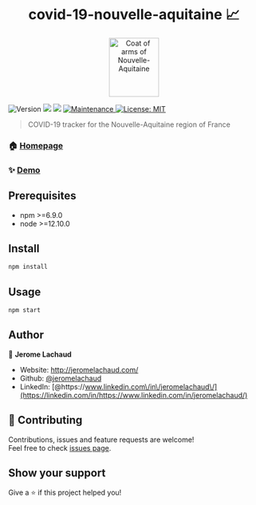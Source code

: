 <div align="center">
  <h1>covid-19-nouvelle-aquitaine 📈</h1>
  <img alt="Coat of arms of Nouvelle-Aquitaine" src="https://upload.wikimedia.org/wikipedia/commons/b/ba/BlasonNouvelleAquitaine.svg"width="100" height="118">
</div>
<p>
  <img alt="Version" src="https://img.shields.io/badge/version-1.0.0-blue.svg?cacheSeconds=2592000" />
  <img src="https://img.shields.io/badge/npm-%3E%3D6.10.0-blue.svg" />
  <img src="https://img.shields.io/badge/node-%3E%3D12.10.0-blue.svg" />
  <a href="https://github.com/jeromelachaud/covid-19-nouvelle-aquitaine/graphs/commit-activity" target="_blank">
    <img alt="Maintenance" src="https://img.shields.io/badge/Maintained%3F-yes-green.svg" />
  </a>
  <a href="https://github.com/jeromelachaud/covid-19-nouvelle-aquitaine/blob/master/LICENSE" target="_blank">
    <img alt="License: MIT" src="https://img.shields.io/github/license/jeromelachaud/covid-19-nouvelle-aquitaine" />
  </a>
</p>

> COVID-19 tracker for the Nouvelle-Aquitaine region of France

### 🏠 [Homepage](https://github.com/jeromelachaud/covid-19-nouvelle-aquitaine#readme)

### ✨ [Demo](https://covid-19-nouvelle-aquitaine.herokuapp.com/)

## Prerequisites

- npm >=6.9.0
- node >=12.10.0

## Install

```sh
npm install
```

## Usage

```sh
npm start
```

## Author

👤 **Jerome Lachaud**

- Website: http://jeromelachaud.com/
- Github: [@jeromelachaud](https://github.com/jeromelachaud)
- LinkedIn: [@https:\/\/www.linkedin.com\/in\/jeromelachaud\/](https://linkedin.com/in/https://www.linkedin.com/in/jeromelachaud/)

## 🤝 Contributing

Contributions, issues and feature requests are welcome!<br />Feel free to check [issues page](https://github.com/jeromelachaud/covid-19-nouvelle-aquitaine/issues).

## Show your support

Give a ⭐️ if this project helped you!
